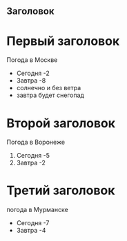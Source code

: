 ## Заголовок

# Первый заголовок

Погода в Москве
 
 * Сегодня -2
 * Завтра -8
 * солнечно и без ветра
 * завтра будет снегопад

# Второй заголовок

Погода в Воронеже

1. Сегодня -5
2. Завтра -2
# Третий заголовок 
погода в Мурманске
* Сегодня -7
* Завтра -4
